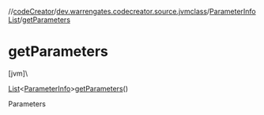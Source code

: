 //[codeCreator](../../../index.md)/[dev.warrengates.codecreator.source.jvmclass](../index.md)/[ParameterInfoList](index.md)/[getParameters](get-parameters.md)

# getParameters

[jvm]\

[List](https://docs.oracle.com/javase/8/docs/api/java/util/List.html)&lt;[ParameterInfo](../-parameter-info/index.md)&gt;[getParameters](get-parameters.md)()

Parameters

